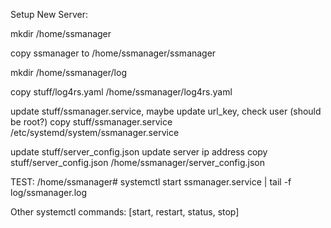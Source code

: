 Setup New Server:

mkdir /home/ssmanager

copy ssmanager to /home/ssmanager/ssmanager

mkdir /home/ssmanager/log

copy stuff/log4rs.yaml /home/ssmanager/log4rs.yaml

update stuff/ssmanager.service, maybe update url_key, check user (should be root?)
copy stuff/ssmanager.service /etc/systemd/system/ssmanager.service

update stuff/server_config.json update server ip address
copy stuff/server_config.json /home/ssmanager/server_config.json

TEST:
/home/ssmanager# systemctl start ssmanager.service | tail -f log/ssmanager.log

Other systemctl commands: [start, restart, status, stop]

